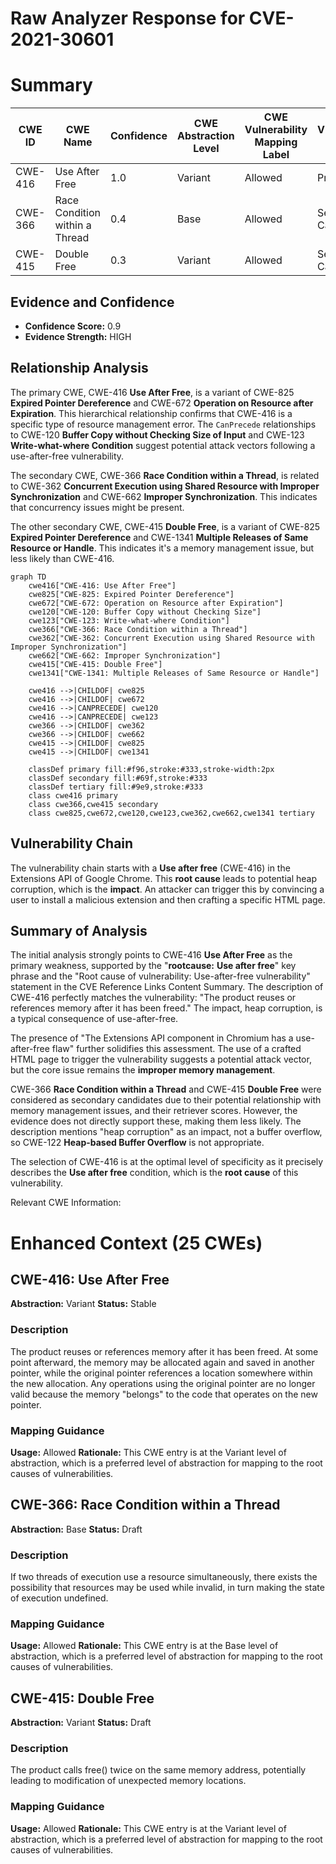 # Raw Analyzer Response for CVE-2021-30601

# Summary
| CWE ID | CWE Name | Confidence | CWE Abstraction Level | CWE Vulnerability Mapping Label | CWE-Vulnerability Mapping Notes |
|---|---|---|---|---|---|
| CWE-416 | Use After Free | 1.0 | Variant | Allowed | Primary CWE |
| CWE-366 | Race Condition within a Thread | 0.4 | Base | Allowed | Secondary Candidate |
| CWE-415 | Double Free | 0.3 | Variant | Allowed | Secondary Candidate |

## Evidence and Confidence

*   **Confidence Score:** 0.9
*   **Evidence Strength:** HIGH

## Relationship Analysis
The primary CWE, CWE-416 **Use After Free**, is a variant of CWE-825 **Expired Pointer Dereference** and CWE-672 **Operation on Resource after Expiration**. This hierarchical relationship confirms that CWE-416 is a specific type of resource management error. The `CanPrecede` relationships to CWE-120 **Buffer Copy without Checking Size of Input** and CWE-123 **Write-what-where Condition** suggest potential attack vectors following a use-after-free vulnerability.

The secondary CWE, CWE-366 **Race Condition within a Thread**, is related to CWE-362 **Concurrent Execution using Shared Resource with Improper Synchronization** and CWE-662 **Improper Synchronization**. This indicates that concurrency issues might be present.

The other secondary CWE, CWE-415 **Double Free**, is a variant of CWE-825 **Expired Pointer Dereference** and CWE-1341 **Multiple Releases of Same Resource or Handle**. This indicates it's a memory management issue, but less likely than CWE-416.

```mermaid
graph TD
    cwe416["CWE-416: Use After Free"]
    cwe825["CWE-825: Expired Pointer Dereference"]
    cwe672["CWE-672: Operation on Resource after Expiration"]
    cwe120["CWE-120: Buffer Copy without Checking Size"]
    cwe123["CWE-123: Write-what-where Condition"]
    cwe366["CWE-366: Race Condition within a Thread"]
    cwe362["CWE-362: Concurrent Execution using Shared Resource with Improper Synchronization"]
    cwe662["CWE-662: Improper Synchronization"]
    cwe415["CWE-415: Double Free"]
    cwe1341["CWE-1341: Multiple Releases of Same Resource or Handle"]

    cwe416 -->|CHILDOF| cwe825
    cwe416 -->|CHILDOF| cwe672
    cwe416 -->|CANPRECEDE| cwe120
    cwe416 -->|CANPRECEDE| cwe123
    cwe366 -->|CHILDOF| cwe362
    cwe366 -->|CHILDOF| cwe662
    cwe415 -->|CHILDOF| cwe825
    cwe415 -->|CHILDOF| cwe1341

    classDef primary fill:#f96,stroke:#333,stroke-width:2px
    classDef secondary fill:#69f,stroke:#333
    classDef tertiary fill:#9e9,stroke:#333
    class cwe416 primary
    class cwe366,cwe415 secondary
    class cwe825,cwe672,cwe120,cwe123,cwe362,cwe662,cwe1341 tertiary
```

## Vulnerability Chain
The vulnerability chain starts with a **Use after free** (CWE-416) in the Extensions API of Google Chrome. This **root cause** leads to potential heap corruption, which is the **impact**. An attacker can trigger this by convincing a user to install a malicious extension and then crafting a specific HTML page.

## Summary of Analysis
The initial analysis strongly points to CWE-416 **Use After Free** as the primary weakness, supported by the "**rootcause:** **Use after free**" key phrase and the "Root cause of vulnerability: Use-after-free vulnerability" statement in the CVE Reference Links Content Summary. The description of CWE-416 perfectly matches the vulnerability: "The product reuses or references memory after it has been freed." The impact, heap corruption, is a typical consequence of use-after-free.

The presence of "The Extensions API component in Chromium has a use-after-free flaw" further solidifies this assessment. The use of a crafted HTML page to trigger the vulnerability suggests a potential attack vector, but the core issue remains the **improper memory management**.

CWE-366 **Race Condition within a Thread** and CWE-415 **Double Free** were considered as secondary candidates due to their potential relationship with memory management issues, and their retriever scores. However, the evidence does not directly support these, making them less likely. The description mentions "heap corruption" as an impact, not a buffer overflow, so CWE-122 **Heap-based Buffer Overflow** is not appropriate.

The selection of CWE-416 is at the optimal level of specificity as it precisely describes the **Use after free** condition, which is the **root cause** of this vulnerability.

Relevant CWE Information:

# Enhanced Context (25 CWEs)

## CWE-416: Use After Free
**Abstraction:** Variant
**Status:** Stable

### Description
The product reuses or references memory after it has been freed. At some point afterward, the memory may be allocated again and saved in another pointer, while the original pointer references a location somewhere within the new allocation. Any operations using the original pointer are no longer valid because the memory "belongs" to the code that operates on the new pointer.

### Mapping Guidance
**Usage:** Allowed
**Rationale:** This CWE entry is at the Variant level of abstraction, which is a preferred level of abstraction for mapping to the root causes of vulnerabilities.

## CWE-366: Race Condition within a Thread
**Abstraction:** Base
**Status:** Draft

### Description
If two threads of execution use a resource simultaneously, there exists the possibility that resources may be used while invalid, in turn making the state of execution undefined.

### Mapping Guidance
**Usage:** Allowed
**Rationale:** This CWE entry is at the Base level of abstraction, which is a preferred level of abstraction for mapping to the root causes of vulnerabilities.

## CWE-415: Double Free
**Abstraction:** Variant
**Status:** Draft

### Description
The product calls free() twice on the same memory address, potentially leading to modification of unexpected memory locations.

### Mapping Guidance
**Usage:** Allowed
**Rationale:** This CWE entry is at the Variant level of abstraction, which is a preferred level of abstraction for mapping to the root causes of vulnerabilities.